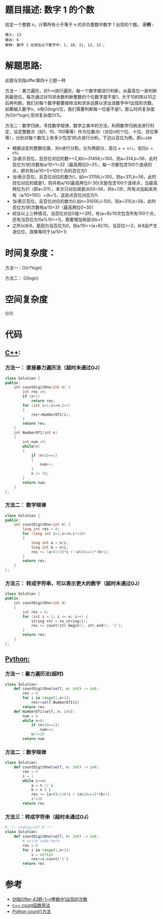 # 题目描述:  数字 1 的个数

给定一个整数 n，计算所有小于等于 n 的非负整数中数字 1 出现的个数。
**示例 :**
```
输入: 13
输出: 6 
解释: 数字 1 出现在以下数字中: 1, 10, 11, 12, 13 。
```
  
# 解题思路:
此题与剑指offer第四十三题一样

方法一：暴力遍历，对1\~n进行遍历，每一个数字都进行判断，从最高位一直判断到最低位，每次通过对10求余数判断整数的个位数字是不是1，大于10的除以10之后再判断。我们对每个数字都要做除法和求余运算以求出该数字中1出现的次数。如果输入数字n，n有O(logn)位，我们需要判断每一位是不是1，那么时间复杂度为O(n\*logn),空间复杂度O(1)。

方法二：数学归纳，寻找数学规律，数学之美中的方法，利用数学归纳法进行判定，设定整数点（如1、10、100等等）作为位置点i（对应n的个位、十位、百位等等），分别对每个数位上有多少包含1的点进行分析。下边以百位为例，即``i=100``
  
  - 根据设定的整数位置，对n进行分割，分为两部分，高位 ``a = n/i``，低位``b = n%i``
  - 当i表示百位，且百位对应的数>=2,如n=31456,i=100，则a=314,b=56，此时百位为1的次数有a/10+1=32（最高两位0~31），每一次都包含100个连续的点，即共有(a/10+1)\*100个点的百位为1
  - 当i表示百位，且百位对应的数为1，如n=31156,i=100，则a=311,b=56，此时百位对应的就是1，则共有a/10(最高两位0-30)次是包含100个连续点，当最高两位为31（即a=311），本次只对应局部点00~56，共b+1次，所有点加起来共有（a/10\*100）+(b+1)，这些点百位对应为1\
  - 当i表示百位，且百位对应的数为0,如n=31056,i=100，则a=310,b=56，此时百位为1的次数有a/10=31（最高两位0~30）
  - 综合以上三种情况，当百位对应0或>=2时，有(a+8)/10次包含所有100个点，还有当百位为1(a%10==1)，需要增加局部点b+1
  - 之所以补8，是因为当百位为0，则a/10==(a+8)/10，当百位>=2，补8会产生进位位，效果等同于(a/10+1)
 
# 时间复杂度：
  方法一：O(n\*logn)
  
  方法二： O(logn)
  
# 空间复杂度
  O(1)
  
# 代码

## [C++](./Number-Of-Digit-One.cpp):

###  方法一： 直接暴力遍历法（超时未通过OJ）
```c++
class Solution {
public:
    int countDigitOne(int n) {
        int res =0;
        if (n<1)
            return res;
        for (int i=1;i<=n;i++)
        {
            res+=NumberOf1(i);
        }
        return res;
    }
    int NumberOf1(int n)
    {
        int num =0;
        while(n)
        {
            if (n%10==1)
            {
                num++;
            }
            n /= 10;
        }
        return num;
    }
};
```

###  方法二： 数学规律
```c++
class Solution {
public:
    int countDigitOne(int n) {
        long int res = 0;
        for (long int i=1;i<=n;i*=10)
        {
            long int a = n/i;
            long int b = n%i;
            res += (a+8)/10*i + (a%10==1)*(b+1);
        }
        return res;
    }
};
```

###  方法三： 转成字符串，可以表示更大的数字（超时未通过OJ）
```c++
class Solution {
public:
    int countDigitOne(int n)
    {
        int res = 0;
        for (int i = 1; i <= n; i++) {
            string str = to_string(i);
            res += count(str.begin(), str.end(), '1');
        }
        return res;
    }
};
```
## [Python:](https://github.com/bryceustc/LeetCode_Note/blob/master/python/Number-Of-Digit-One/Number-Of-Digit-One.py)
###  方法一：暴力遍历法(超时)
```python
class Solution:
    def countDigitOne(self, n: int) -> int:
        res = 0
        for i in range(1,n+1):
            res+=self.NumberOf1(i)
        return res
    def NumberOf1(self, n: int):
        num = 0
        while n>0:
            if (n%10==1):
                num+=1
            n//=10
        return num
```
### 方法二 ：数学规律
```python
class Solution:
    def countDigitOne(self, n: int) -> int:
        res = 0
        i = 1
        while i<=n:
            a = n // i
            b = n % i
            res += (a+8)//10*i + (a%10==1)*(b+1)
            i*=10
        return res
```
### 方法三：转成字符串（超时未通过OJ）
```python
# -*- coding:utf-8 -*-
class Solution:
    def countDigitOne(self, n: int) -> int:
        # write code here
        res = 0
        for i in range(1,n+1):
            s = str(i)
            res+=s.count('1')
        return res
```
# 参考

  -  [剑指Offer-43题-1~n整数中1出现的次数](https://github.com/bryceustc/CodingInterviews/blob/master/NumberOf1/README.md)
  -  [c++ count函数用法](https://blog.csdn.net/qq_36122764/article/details/82429976)
  -  [Python count()方法](https://www.runoob.com/python/att-string-count.html)
